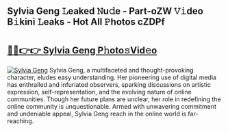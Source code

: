 ## Sylvia Geng 𝙻eaked 𝙽u𝚍e - Part-oZW 𝚅𝚒deo B𝚒kini 𝙻eaks - Hot All 𝙿hotos cZDPf

# <h2><a href="http://ld2yxk.urlbe.top/?page=Sylvia+Geng">🔗🔗👉👉 Sylvia Geng P𝚑oto𝚜Vid𝚎o</a></h2>

[![Sylvia Geng](https://i.imgur.com/eBuTRDB.gif)](http://ld2yxk.urlbe.top/?page=Sylvia+Geng)
Sylvia Geng, a multifaceted and thought-provoking character, eludes easy understanding. Her pioneering use of digital media has enthralled and infuriated observers, sparking discussions on artistic expression, self-representation, and the evolving nature of online communities. Though her future plans are unclear, her role in redefining the online community is unquestionable. Armed with unwavering commitment and undeniable appeal, Sylvia Geng reach in the online world is far-reaching.
